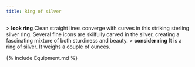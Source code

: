 ```yaml
---
title: Ring of silver
---
```


\> **look ring**
Clean straight lines converge with curves in this striking sterling
silver
ring. Several fine icons are skilfully carved in the silver, creating
a
fascinating mixture of both sturdiness and beauty.
\> **consider ring**
It is a ring of silver.
It weighs a couple of ounces.

{% include Equipment.md %}